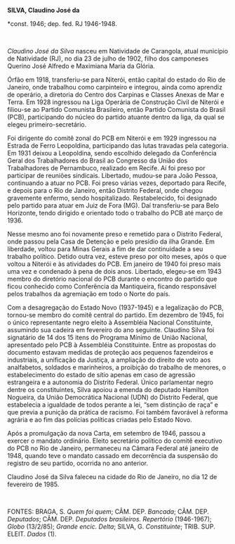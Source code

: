 **SILVA, Claudino José da**

\*const. 1946; dep. fed. RJ 1946-1948.

 

*Claudino José da Silva* nasceu em Natividade de Carangola, atual
município de Natividade (RJ), no dia 23 de julho de 1902, filho dos
camponeses Querino José Alfredo e Maximiana Maria da Glória.

Órfão em 1918, transferiu-se para Niterói, então capital do estado do
Rio de Janeiro, onde trabalhou como carpinteiro e integrou, ainda como
aprendiz de operário, a diretoria do Centro dos Carpinas e Classes
Anexas de Mar e Terra. Em 1928 ingressou na Liga Operária de Construção
Civil de Niterói e filiou-se ao Partido Comunista Brasileiro, então
Partido Comunista do Brasil (PCB), participando do núcleo do partido
atuante dentro da liga, da qual se elegeu primeiro-secretário.

Foi dirigente do comitê zonal do PCB em Niterói e em 1929 ingressou na
Estrada de Ferro Leopoldina, participando das lutas travadas pela
categoria. Em 1931 deixou a Leopoldina, sendo escolhido delegado da
Conferência Geral dos Trabalhadores do Brasil ao Congresso da União dos
Trabalhadores de Pernambuco, realizado em Recife. Aí foi preso por
participar de reuniões sindicais. Libertado, mudou-se para João Pessoa,
continuando a atuar no PCB. Foi preso várias vezes, deportado para
Recife, e depois para o Rio de Janeiro, então Distrito Federal, onde
chegou gravemente enfermo, sendo hospitalizado. Restabelecido, foi
designado pelo partido para atuar em Juiz de Fora (MG). Daí
transferiu-se para Belo Horizonte, tendo dirigido e orientado todo o
trabalho do PCB até março de 1936.

Nesse mesmo ano foi novamente preso e remetido para o Distrito Federal,
onde passou pela Casa de Detenção e pelo presídio da ilha Grande. Em
liberdade, voltou para Minas Gerais a fim de dar continuidade a seu
trabalho político. Detido outra vez, esteve preso por oito meses, após o
que voltou a Niterói e às atividades do PCB. Em janeiro de 1940 foi
preso mais uma vez e condenado à pena de dois anos. Libertado, elegeu-se
em 1943 membro do diretório nacional do PCB durante o encontro do
partido que ficou conhecido como Conferência da Mantiqueira, ficando
responsável pelos trabalhos da agremiação em todo o Norte do país.

Com a desagregação do Estado Novo (1937-1945) e a legalização do PCB,
tornou-se membro do comitê central do partido. Em dezembro de 1945, foi
o único representante negro eleito à Assembléia Nacional Constituinte,
assumindo sua cadeira em fevereiro do ano seguinte. Claudino Silva foi
signatário de 14 dos 15 itens do Programa Mínimo de União Nacional,
apresentado pelo PCB à Assembléia Constituinte. Entre as propostas do
documento estavam medidas de proteção aos pequenos fazendeiros e
industriais, a unificação da Justiça, a ampliação do direito de voto aos
analfabetos, soldados e marinheiros, a proibição do trabalho de menores,
o estabelecimento do estado de sítio apenas em caso de agressão
estrangeira e a autonomia do Distrito Federal. Único parlamentar negro
dentre os constituintes, Silva apoiou a emenda do deputado Hamilton
Nogueira, da União Democrática Nacional (UDN) do Distrito Federal, que
estabelecia a igualdade de todos perante a lei, “sem distinção de raça”
e que previa a punição da prática de racismo. Foi também favorável à
reforma agrária e ao fim das polícias políticas criadas pelo Estado
Novo.

Após a promulgação da nova Carta, em setembro de 1946, passou a exercer
o mandato ordinário. Eleito secretário político do comitê executivo do
PCB no Rio de Janeiro, permaneceu na Câmara Federal até janeiro de 1948,
quando teve o mandato cassado em decorrência da suspensão do registro de
seu partido, ocorrida no ano anterior.

Claudino José da Silva faleceu na cidade do Rio de Janeiro, no dia 12 de
fevereiro de 1985.

 

FONTES: BRAGA, S. *Quem foi quem*; CÂM. DEP. *Bancada*; CÂM. DEP.
*Deputados*; CÂM. DEP. *Deputados brasileiros. Repertório* (1946-1967);
*Globo* (13/2/85); *Grande encic. Delta*; SILVA, G. *Constituinte*;
TRIB. SUP. ELEIT. *Dados* (1).

 
